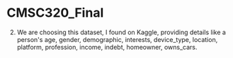 # CMSC320_Final

2. We are choosing this dataset, I found on Kaggle, providing details like a person's age, gender, demographic, interests, device_type, location, platform, profession, income, indebt, 
homeowner, owns_cars. 
